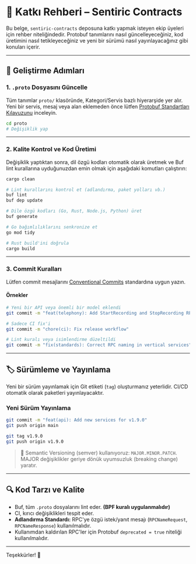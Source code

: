 # 🤝 Katkı Rehberi – Sentiric Contracts

Bu belge, `sentiric-contracts` deposuna katkı yapmak isteyen ekip üyeleri için rehber niteliğindedir. Protobuf tanımlarını nasıl güncelleyeceğiniz, kod üretimini nasıl tetikleyeceğiniz ve yeni bir sürümü nasıl yayınlayacağınız gibi konuları içerir.

---

## 🧱 Geliştirme Adımları

### 1. `.proto` Dosyasını Güncelle

Tüm tanımlar `proto/` klasöründe, Kategori/Servis bazlı hiyerarşide yer alır. Yeni bir servis, mesaj veya alan eklemeden önce lütfen [Protobuf Standartları Kılavuzunu](docs/protobuf-standards.md) inceleyin.

```bash
cd proto
# Değişiklik yap
````

---

### 2. Kalite Kontrol ve Kod Üretimi

Değişiklik yaptıktan sonra, dil özgü kodları otomatik olarak üretmek ve Buf lint kurallarına uyduğunuzdan emin olmak için aşağıdaki komutları çalıştırın:

```bash
cargo clean

# Lint kurallarını kontrol et (adlandırma, paket yolları vb.)
buf lint
buf dep update

# Dile özgü kodları (Go, Rust, Node.js, Python) üret
buf generate

# Go bağımlılıklarını senkronize et
go mod tidy

# Rust build'ini doğrula
cargo build

```

---

### 3. Commit Kuralları

Lütfen commit mesajlarını [Conventional Commits](https://www.conventionalcommits.org/en/v1.0.0/) standardına uygun yazın.

#### Örnekler

```bash
# Yeni bir API veya önemli bir model eklendi
git commit -m "feat(telephony): Add StartRecording and StopRecording RPCs"

# Sadece CI fix'i
git commit -m "chore(ci): Fix release workflow"

# Lint kuralı veya isimlendirme düzeltildi
git commit -m "fix(standards): Correct RPC naming in vertical services"
```

---

## 🏷️ Sürümleme ve Yayınlama

Yeni bir sürüm yayınlamak için Git etiketi (`tag`) oluşturmanız yeterlidir. CI/CD otomatik olarak paketleri yayınlayacaktır.

### Yeni Sürüm Yayınlama

```bash
git commit -m "feat(api): Add new services for v1.9.0"
git push origin main

git tag v1.9.0
git push origin v1.9.0
```

> 🎯 Semantic Versioning (semver) kullanıyoruz: `MAJOR.MINOR.PATCH`. MAJOR değişiklikler geriye dönük uyumsuzluk (breaking change) yaratır.

---

## 🔍 Kod Tarzı ve Kalite

*   Buf, tüm `.proto` dosyalarını lint eder. **(BPF kuralı uygulanmalıdır)**
*   CI, kırıcı değişiklikleri tespit eder.
*   **Adlandırma Standardı:** RPC'ye özgü istek/yanıt mesajı (`RPCNameRequest`, `RPCNameResponse`) kullanılmalıdır.
*   Kullanımdan kaldırılan RPC'ler için Protobuf `deprecated = true` niteliği kullanılmalıdır.

---

Teşekkürler! 🙌